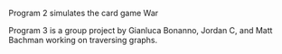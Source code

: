Program 2 simulates the card game War

Program 3 is a group project by Gianluca Bonanno, Jordan C, and Matt Bachman working on traversing graphs.

